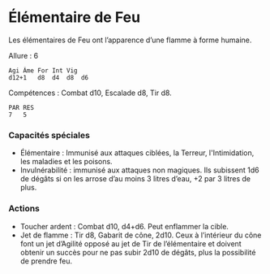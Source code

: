 # Élémentaire de Feu
Les élémentaires de Feu ont l’apparence d’une flamme à forme humaine.

Allure : 6

	Agi	Âme	For	Int	Vig
	d12+1	d8	d4	d8	d6

Compétences : Combat d10, Escalade d8, Tir d8.

	PAR	RES
	7	5

### Capacités spéciales
- Élémentaire : Immunisé aux attaques ciblées, la Terreur, l'Intimidation, les maladies et les poisons.
- Invulnérabilité : immunisé aux attaques non magiques. Ils subissent 1d6 de dégâts si on les arrose d’au moins 3 litres d’eau, +2 par 3 litres de plus.

### Actions
- Toucher ardent : Combat d10, d4+d6. Peut enflammer la cible.
- Jet de flamme : Tir d8, Gabarit de cône, 2d10. Ceux à l’intérieur du cône font un jet d’Agilité opposé au jet de Tir de l’élémentaire et doivent obtenir un succès pour ne pas subir 2d10 de dégâts, plus la possibilité de prendre feu.

